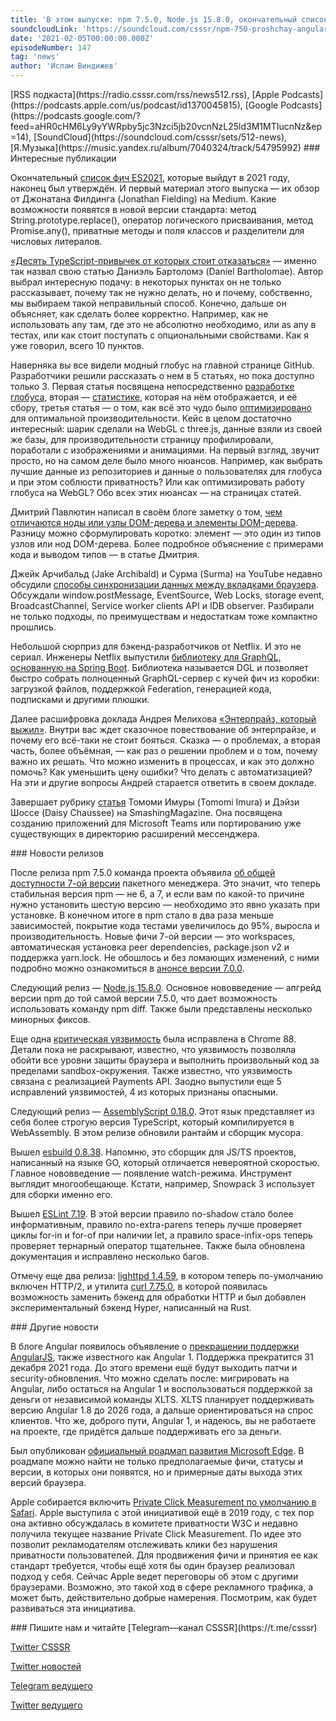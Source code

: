 ```yaml
---
title: 'В этом выпуске: npm 7.5.0, Node.js 15.8.0, окончательный список фич ES2021, прекращение поддержки AngularJS, вредные TypeScript-привычки, релизы esbuild и AssemblyScript.'
soundcloudLink: 'https://soundcloud.com/csssr/npm-750-proshchay-angularjs-nodejs-1580-fichi-es2021-ts-privychki-esbuild-i-assemblyscript'
date: '2021-02-05T00:00:00.000Z'
episodeNumber: 147
tag: 'news'
author: 'Ислам Виндижев'
---
```


<Note>
  [RSS подкаста](https://radio.csssr.com/rss/news512.rss), [Apple Podcasts](https://podcasts.apple.com/us/podcast/id1370045815), [Google Podcasts](https://podcasts.google.com/?feed=aHR0cHM6Ly9yYWRpby5jc3Nzci5jb20vcnNzL25ld3M1MTIucnNz&ep=14), [SoundCloud](https://soundcloud.com/csssr/sets/512-news), [Я.Музыка](https://music.yandex.ru/album/7040324/track/54795992)
</Note>

<ParagraphWithImage imageName="manWithLaptop" imageSide="right">
  ### Интересные публикации

Окончательный [список фич ES2021](https://medium.com/javascript-in-plain-english/5-javascript-features-that-are-introduced-in-es2021-58179a702451), которые выйдут в 2021 году, наконец был утверждён. И первый материал этого выпуска — их обзор от Джонатана Филдинга (Jonathan Fielding) на Medium. Какие возможности появятся в новой версии стандарта: метод String.prototype.replace(), оператор логического присваивания, метод Promise.any(), приватные методы и поля классов и разделители для числовых литералов.
</ParagraphWithImage>

[«Десять TypeScript-привычек от которых стоит отказаться»](https://startup-cto.net/10-bad-typescript-habits-to-break-this-year/) — именно так назвал свою статью Даниэль Бартоломэ (Daniel Bartholomae). Автор выбрал интересную подачу: в некоторых пунктах он не только рассказывает, почему так не нужно делать, но и почему, собственно, мы выбираем такой неправильный способ. Конечно, дальше он объясняет, как сделать более корректно. Например, как не использовать any там, где это не абсолютно необходимо, или as any в тестах, или как стоит поступать с опциональными свойствами. Как я уже говорил, всего 10 пунктов.

Наверняка вы все видели модный глобус на главной странице GitHub. Разработчики решили рассказать о нем в 5 статьях, но пока доступно только 3. Первая статья посвящена непосредственно [разработке глобуса](https://github.blog/2020-12-21-how-we-built-the-github-globe/), вторая — [статистике](https://github.blog/2020-12-21-visualizing-githubs-global-community/), которая на нём отображается, и её сбору, третья статья — о том, как всё это чудо было [оптимизировано](https://github.blog/2021-01-29-making-githubs-new-homepage-fast-and-performant/) для оптимальной производительности. Кейс в целом достаточно интересный: шарик сделали на WebGL с three.js, данные взяли из своей же базы, для производительности страницу профилировали, поработали с изображениями и анимациями. На первый взгляд, звучит просто, но на самом деле было много нюансов. Например, как выбрать лучшие данные из репозиториев и данные о пользователях для глобуса и при этом соблюсти приватность? Или как оптимизировать работу глобуса на WebGL? Обо всех этих нюансах — на страницах статей.

Дмитрий Павлютин написал в своём блоге заметку о том, [чем отличаются ноды или узлы DOM-дерева и элементы DOM-дерева](https://dmitripavlutin.com/dom-node-element/). Разницу можно сформулировать коротко: элемент — это один из типов узлов или нод DOM-дерева. Более подробное объяснение с примерами кода и выводом типов — в статье Дмитрия.

Джейк Арчибальд (Jake Archibald) и Сурма (Surma) на YouTube недавно обсудили [способы синхронизации данных между вкладками браузера](https://www.youtube.com/watch?v=9UNwHmagedE). Обсуждали window.postMessage, EventSource, Web Locks, storage event, BroadcastChannel, Service worker clients API и IDB observer. Разбирали не только подходы, по преимуществам и недостаткам тоже компактно прошлись.

Небольшой сюрприз для бэкенд-разработчиков от Netflix. И это не сериал. Инженеры Netflix выпустили [библиотеку для GraphQL, основанную на Spring Boot](https://netflix.github.io/dgs/). Библиотека называется DGL и позволяет быстро собрать полноценный GraphQL-сервер с кучей фич из коробки: загрузкой файлов, поддержкой Federation, генерацией кода, подписками и другими плюшки.

Далее расшифровка доклада Андрея Мелихова [«Энтерпрайз, который выжил»](https://habr.com/ru/company/yandex/blog/540126/). Внутри вас ждет сказочное повествование об энтерпрайзе, и почему его всё-таки не стоит бояться. Сказка — о проблемах, а вторая часть, более объёмная, — как раз о решении проблем и о том, почему важно их решать. Что можно изменить в процессах, и как это должно помочь? Как уменьшить цену ошибки? Что делать с автоматизацией? На эти и другие вопросы Андрей старается ответить в своем докладе.

Завершает рубрику [статья](https://www.smashingmagazine.com/2021/02/port-web-app-microsoft-teams/) Томоми Имуры (Tomomi Imura) и Дэйзи Шоссе (Daisy Chaussee) на SmashingMagazine. Она посвящена созданию приложений для Microsoft Teams или портированию уже существующих в директорию расширений мессенджера.

<ParagraphWithImage imageName="laptopNews" imageSide="right">
  ### Новости релизов

После релиза npm 7.5.0 команда проекта объявила [об общей доступности 7-ой версии](https://github.blog/2021-02-02-npm-7-is-now-generally-available/) пакетного менеджера. Это значит, что теперь стабильная версия npm — не 6, а 7, и если вам по какой-то причине нужно установить шестую версию — необходимо это явно указать при установке. В конечном итоге в npm стало в два раза меньше зависимостей, покрытие кода тестами увеличилось до 95%, выросла и производительность. Новые фичи 7-ой версии — это workspaces, автоматическая установка peer dependencies, package.json v2 и поддержка yarn.lock. Не обошлось и без ломающих изменений, с ними подробно можно ознакомиться в [анонсе версии 7.0.0](https://github.blog/2020-10-13-presenting-v7-0-0-of-the-npm-cli/).
</ParagraphWithImage>

Следующий релиз — [Node.js 15.8.0](https://nodejs.org/en/blog/release/v15.8.0/). Основное нововведение — апгрейд версии npm до той самой версии 7.5.0, что дает возможность использовать команду npm diff. Также были представлены несколько минорных фиксов.

Еще одна [критическая уязвимость](https://chromereleases.googleblog.com/2021/02/stable-channel-update-for-desktop.html) была исправлена в Chrome 88. Детали пока не раскрывают, известно, что уязвимость позволяла обойти все уровни защиты браузера и выполнить произвольный код за пределами sandbox-окружения. Также известно, что уязвимость связана с реализацией Payments API. Заодно выпустили еще 5 исправлений уязвимостей, 4 из которых признаны опасными.

Следующий релиз — [AssemblyScript 0.18.0](https://github.com/AssemblyScript/assemblyscript/releases/tag/v0.18.0). Этот язык представляет из себя более строгую версия TypeScript, который компилируется в WebAssembly. В этом релизе обновили рантайм и сборщик мусора.

Вышел [esbuild 0.8.38](https://github.com/evanw/esbuild/releases/tag/v0.8.38). Напомню, это сборщик для JS/TS проектов, написанный на языке GO, который отличается невероятной скоростью. Главное нововведение — появление watch-режима. Инструмент выглядит многообещающе. Кстати, например, Snowpack 3 использует для сборки именно его.  

Вышел [ESLint 7.19](https://eslint.org/blog/2021/01/eslint-v7.19.0-released). В этой версии правило no-shadow стало более информативным, правило no-extra-parens теперь лучше проверяет циклы for-in и for-of при наличии let, а правило space-infix-ops теперь проверяет тернарный оператор тщательнее. Также была обновлена документация и исправлено несколько багов.

Отмечу еще два релиза: [lighttpd 1.4.59](https://blog.lighttpd.net/articles/2021/02/02/lighttpd-1.4.59-released/), в котором теперь по-умолчанию включен HTTP/2, и утилита [curl 7.75.0](https://curl.se/mail/archive-2021-02/0006.html), в которой появилась возможность заменить бэкенд для обработки HTTP и был добавлен экспериментальный бэкенд Hyper, написанный на Rust.

<ParagraphWithImage imageName="laptopDialog" imageSide="right">
  ### Другие новости

В блоге Angular появилось объявление о [прекращении поддержки AngularJS](https://blog.angular.io/finding-a-path-forward-with-angularjs-7e186fdd4429), также известного как Angular 1. Поддержка прекратится 31 декабря 2021 года. До этого времени ещё будут выходить патчи и security-обновления. Что можно сделать после: мигрировать на Angular, либо остаться на Angular 1 и воспользоваться поддержкой за деньги от независимой команды XLTS. XLTS планирует поддерживать версию Angular 1.8 до 2026 года, а дальше ориентироваться на спрос клиентов. Что же, доброго пути, Angular 1, и надеюсь, вы не работаете на проекте, где придётся дальше поддерживать его за деньги.
</ParagraphWithImage>

Был опубликован [официальный роадмап развития Microsoft Edge](https://www.microsoftedgeinsider.com/en-us/whats-next). В роадмапе можно найти не только предполагаемые фичи, статусы и версии, в которых они появятся, но и примерные даты выхода этих версий браузера.

Apple собирается включить [Private Click Measurement по умолчанию в Safari](https://webkit.org/blog/11529/introducing-private-click-measurement-pcm/). Apple выступила с этой инициативой ещё в 2019 году, с тех пор она активно обсуждалась в комитете приватности W3C и недавно получила текущее название Private Click Measurement. По идее это позволит рекламодателям отслеживать клики без нарушения приватности пользователей. Для продвижения фичи и принятия ее как стандарт требуется, чтобы ещё хотя бы один браузер реализовал подход у себя. Сейчас Apple ведет переговоры об этом с другими браузерами. Возможно, это такой ход в сфере рекламного трафика, а может быть, действительно добрые намерения. Посмотрим, как будет развиваться эта инициатива.

<Note>
  ### Пишите нам и читайте
  [Telegram—канал CSSSR](https://t.me/csssr)

  [Twitter CSSSR](https://twitter.com/csssr_dev)

  [Twitter новостей](https://twitter.com/csssr_news)

  [Telegram ведущего](https://t.me/Vindizh)

  [Twitter ведущего](https://twitter.com/Vindizh)
</Note>
